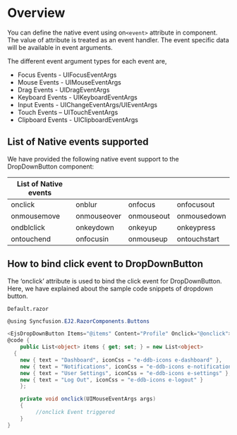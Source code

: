 # Overview

You can define the native event using on`<event>` attribute in component. The value of attribute is treated as an event handler. The event specific data will be available in event arguments.

The different event argument types for each event are,

* Focus Events - UIFocusEventArgs
* Mouse Events - UIMouseEventArgs
* Drag Events - UIDragEventArgs
* Keyboard Events - UIKeyboardEventArgs
* Input Events - UIChangeEventArgs/UIEventArgs
* Touch Events – UITouchEventArgs
* Clipboard Events - UIClipboardEventArgs

## List of Native events supported

We have provided the following native event support to the DropDownButton component:

| List of Native events |  |  | |
| --- | --- | --- | --- |
| onclick | onblur | onfocus | onfocusout |
|onmousemove|onmouseover|onmouseout|onmousedown|onmouseup|
|ondblclick|onkeydown|onkeyup|onkeypress|
|ontouchend|onfocusin|onmouseup|ontouchstart|

## How to bind click event to DropDownButton

The ‘onclick’ attribute is used to bind the click event for DropDownButton. Here, we have explained about the sample code snippets of dropdown button.

`Default.razor`

```csharp
@using Syncfusion.EJ2.RazorComponents.Buttons

<EjsDropDownButton Items="@items" Content="Profile" Onclick="@onclick"></EjsDropDownButton>
@code {
    public List<object> items { get; set; } = new List<object>
  {
    new { text = "Dashboard", iconCss = "e-ddb-icons e-dashboard" },
    new { text = "Notifications", iconCss = "e-ddb-icons e-notifications" },
    new { text = "User Settings", iconCss = "e-ddb-icons e-settings" },
    new { text = "Log Out", iconCss = "e-ddb-icons e-logout" }
    };

    private void onclick(UIMouseEventArgs args)
    {
         //onclick Event triggered
    }
}
```
